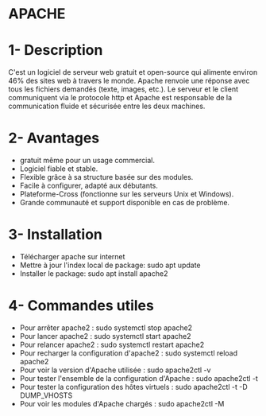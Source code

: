 # APACHE
# 1- Description
 C'est un logiciel de serveur web gratuit et open-source qui alimente environ 46% des sites web à travers le monde.
 Apache renvoie une réponse avec tous les fichiers demandés (texte, images, etc.). Le serveur et le client communiquent via le 
 protocole http et Apache est responsable de la communication fluide et sécurisée entre les deux machines.
 # 2- Avantages
  - gratuit même pour un usage commercial.
  - Logiciel fiable et stable.
  - Flexible grâce à sa structure basée sur des modules.
  - Facile à configurer, adapté aux débutants.
  - Plateforme-Cross (fonctionne sur les serveurs Unix et Windows).
  - Grande communauté et support disponible en cas de problème.
 # 3- Installation
 - Télécharger apache sur internet
 - Mettre à jour l'index local de package:
    sudo apt update
 - Installer le package: 
    sudo apt install apache2
 # 4- Commandes utiles
- Pour arrêter apache2 :   sudo systemctl stop apache2
- Pour lancer apache2 :   sudo systemctl start apache2
- Pour relancer apache2 :   sudo systemctl restart apache2
- Pour recharger la configuration d'apache2 :   sudo systemctl reload apache2
- Pour voir la version d'Apache utilisée :   sudo apache2ctl -v
- Pour tester l'ensemble de la configuration d'Apache :   sudo apache2ctl -t
- Pour tester la configuration des hôtes virtuels :   sudo apache2ctl -t -D DUMP_VHOSTS
- Pour voir les modules d'Apache chargés :
sudo apache2ctl -M 
